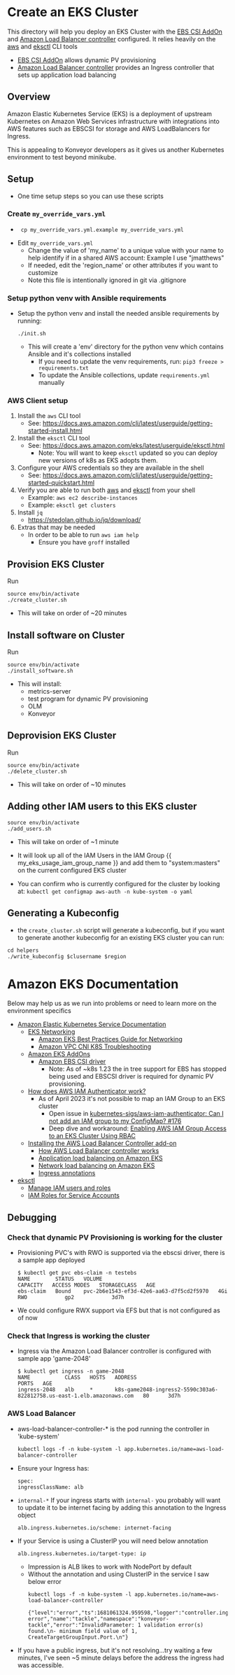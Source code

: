 # Create an EKS Cluster
This directory will help you deploy an EKS Cluster with the [EBS CSI AddOn](https://docs.aws.amazon.com/eks/latest/userguide/ebs-csi.html) and [Amazon Load Balancer controller](https://github.com/kubernetes-sigs/aws-load-balancer-controller) configured.  It relies heavily on the [aws](https://docs.aws.amazon.com/cli/latest/userguide/getting-started-install.html) and [eksctl](https://docs.aws.amazon.com/eks/latest/userguide/eksctl.html) CLI tools
 * [EBS CSI AddOn](https://docs.aws.amazon.com/eks/latest/userguide/ebs-csi.html) allows dynamic PV provisioning
 * [Amazon Load Balancer controller](https://github.com/kubernetes-sigs/aws-load-balancer-controller) provides an Ingress controller that sets up application load balancing

## Overview
Amazon Elastic Kubernetes Service (EKS) is a deployment of upstream Kubernetes on Amazon Web Services infrastructure with integrations into AWS features such as EBSCSI for storage and AWS LoadBalancers for Ingress.  

This is appealing to Konveyor developers as it gives us another Kubernetes environment to test beyond minikube.

## Setup
* One time setup steps so you can use these scripts
### Create `my_override_vars.yml`
* ```
   cp my_override_vars.yml.example my_override_vars.yml
   ```
* Edit `my_override_vars.yml`
  * Change the value of 'my_name' to a unique value with your name to help identify if in a shared AWS account:  Example I use "jmatthews"
  * If needed, edit the 'region_name' or other attributes if you want to customize
  * Note this file is intentionally ignored in git via .gitignore
### Setup python venv with Ansible requirements
* Setup the python venv and install the needed ansible requirements by running:
  ```
  ./init.sh
  ```
    *  This will create a 'env' directory for the python venv which contains Ansible and it's collections installed
       *  If you need to update the venv requirements, run: `pip3 freeze > requirements.txt`
       *  To update the Ansible collections, update `requirements.yml` manually
### AWS Client setup
1. Install the `aws` CLI tool
   * See:  https://docs.aws.amazon.com/cli/latest/userguide/getting-started-install.html
1. Install the `eksctl` CLI tool
   * See: https://docs.aws.amazon.com/eks/latest/userguide/eksctl.html
     * Note:  You will want to keep `eksctl` updated so you can deploy new versions of k8s as EKS adopts them.
2. Configure your AWS credentials so they are available in the shell
   * See: https://docs.aws.amazon.com/cli/latest/userguide/getting-started-quickstart.html
3. Verify you are able to run both [aws](https://docs.aws.amazon.com/cli/latest/userguide/getting-started-install.html) and [eksctl](https://docs.aws.amazon.com/eks/latest/userguide/eksctl.html) from your shell 
   * Example: `aws ec2 describe-instances`
   * Example: `eksctl get clusters`
1. Install `jq`
   * https://stedolan.github.io/jq/download/
1. Extras that may be needed
   * In order to be able to run `aws iam help`
     * Ensure you have `groff` installed

## Provision EKS Cluster
Run
```
source env/bin/activate
./create_cluster.sh
```
   * This will take on order of ~20 minutes

## Install software on Cluster
Run
```
source env/bin/activate
./install_software.sh
```
   * This will install:
     * metrics-server
     * test program for dynamic PV provisioning
     * OLM
     * Konveyor 

## Deprovision EKS Cluster
Run 
```
source env/bin/activate
./delete_cluster.sh
```
   * This will take on order of ~10 minutes

## Adding other IAM users to this EKS cluster
```
source env/bin/activate
./add_users.sh
```
   * This will take on order of ~1 minute
   * It will look up all of the IAM Users in the IAM Group {{ my_eks_usage_iam_group_name }} and add them to "system:masters" on the current configured EKS cluster

* You can confirm who is currently configured for the cluster by looking at:
      ```
      kubectl get configmap aws-auth -n kube-system -o yaml
      ```

## Generating a Kubeconfig
* the `create_cluster.sh` script will generate a kubeconfig, but if you want to generate another kubeconfig for an existing EKS cluster you can run:
```
cd helpers
./write_kubeconfig $clusername $region
```

# Amazon EKS Documentation
Below may help us as we run into problems or need to learn more on the environment specifics 
* [Amazon Elastic Kubernetes Service Documentation](https://docs.aws.amazon.com/eks/index.html)
  * [EKS Networking](https://docs.aws.amazon.com/eks/latest/userguide/eks-networking.html)
    * [Amazon EKS Best Practices Guide for Networking](https://aws.github.io/aws-eks-best-practices/networking/index/)
    * [Amazon VPC CNI K8S Troubleshooting](https://github.com/aws/amazon-vpc-cni-k8s/blob/master/docs/troubleshooting.md) 
  * [Amazon EKS AddOns](https://docs.aws.amazon.com/eks/latest/userguide/eks-add-ons.html)
    * [Amazon EBS CSI driver](https://docs.aws.amazon.com/eks/latest/userguide/ebs-csi.html)
      * Note:  As of ~k8s 1.23 the in tree support for EBS has stopped being used and EBSCSI driver is required for dynamic PV provisioning.
  * [How does AWS IAM Authenticator work?](https://github.com/kubernetes-sigs/aws-iam-authenticator#how-does-it-work)
    * As of April 2023 it's not possible to map an IAM Group to an EKS cluster
      * Open issue in [kubernetes-sigs/aws-iam-authenticator: Can I not add an IAM group to my ConfigMap? #176](https://github.com/kubernetes-sigs/aws-iam-authenticator/issues/176)
      * Deep dive and workaround:  [Enabling AWS IAM Group Access to an EKS Cluster Using RBAC](https://eng.grip.security/enabling-aws-iam-group-access-to-an-eks-cluster-using-rbac)
  * [Installing the AWS Load Balancer Controller add-on](https://docs.aws.amazon.com/eks/latest/userguide/aws-load-balancer-controller.html)
    * [How AWS Load Balancer controller works](https://github.com/kubernetes-sigs/aws-load-balancer-controller/blob/main/docs/how-it-works.md)
    * [Application load balancing on Amazon EKS](https://docs.aws.amazon.com/eks/latest/userguide/alb-ingress.html)
    * [Network load balancing on Amazon EKS](https://docs.aws.amazon.com/eks/latest/userguide/network-load-balancing.html)
    * [Ingress annotations](https://kubernetes-sigs.github.io/aws-load-balancer-controller/v2.4/guide/ingress/annotations/)
* [eksctl](https://eksctl.io/)
  * [Manage IAM users and roles](https://eksctl.io/usage/iam-identity-mappings/)
  * [IAM Roles for Service Accounts](https://eksctl.io/usage/iamserviceaccounts/)

## Debugging
### Check that dynamic PV Provisioning is working for the cluster
* Provisioning PVC's with RWO is supported via the ebscsi driver, there is a sample app deployed 
   ```
   $ kubectl get pvc ebs-claim -n testebs
   NAME        STATUS   VOLUME                                     CAPACITY   ACCESS MODES   STORAGECLASS   AGE
   ebs-claim   Bound    pvc-2b6e1543-ef3d-42e6-aa63-d7f5cd2f5970   4Gi        RWO            gp2            3d7h
   ```
* We could configure RWX support via EFS but that is not configured as of now
### Check that Ingress is working the cluster
* Ingress via the Amazon Load Balancer controller is configured with sample app 'game-2048'
   ```
   $ kubectl get ingress -n game-2048
   NAME           CLASS   HOSTS   ADDRESS                                                                  PORTS   AGE
   ingress-2048   alb     *       k8s-game2048-ingress2-5590c303a6-822812758.us-east-1.elb.amazonaws.com   80      3d7h
   ```
### AWS Load Balancer
   * aws-load-balancer-controller-* is the pod running the controller in 'kube-system'
      ```
      kubectl logs -f -n kube-system -l app.kubernetes.io/name=aws-load-balancer-controller
      ```
   * Ensure your Ingress has: 
      ```
      spec:
      ingressClassName: alb
      ```
   * `internal-*`
      If your ingress starts with `internal-` you probably will want to update it to be internet facing by adding this annotation to the Ingress object
      ```
      alb.ingress.kubernetes.io/scheme: internet-facing
      ```
   * If your Service is using a ClusterIP you will need below annotation
      ```
      alb.ingress.kubernetes.io/target-type: ip
      ```
        * Impression is ALB likes to work with NodePort by default
        * Without the annotation and using ClusterIP in the service I saw below error
            ```
            kubectl logs -f -n kube-system -l app.kubernetes.io/name=aws-load-balancer-controller

            {"level":"error","ts":1681061324.959598,"logger":"controller.ingress","msg":"Reconciler error","name":"tackle","namespace":"konveyor-tackle","error":"InvalidParameter: 1 validation error(s) found.\n- minimum field value of 1, CreateTargetGroupInput.Port.\n"}
            ```
   * If you have a public ingress, but it's not resolving...try waiting a few minutes, I've seen ~5 minute delays before the address the ingress had was accessible.
